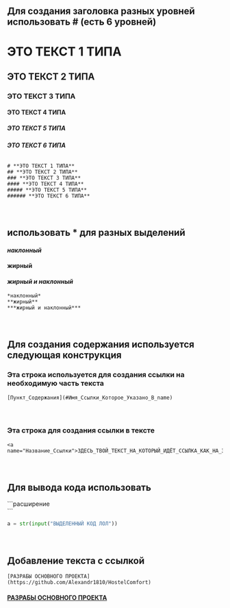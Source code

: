 ## Для создания заголовка разных уровней использовать # (есть 6 уровней)
# **ЭТО ТЕКСТ 1 ТИПА**
## **ЭТО ТЕКСТ 2 ТИПА**
### **ЭТО ТЕКСТ 3 ТИПА**
#### **ЭТО ТЕКСТ 4 ТИПА**
##### **ЭТО ТЕКСТ 5 ТИПА**
###### **ЭТО ТЕКСТ 6 ТИПА**
```
# **ЭТО ТЕКСТ 1 ТИПА**
## **ЭТО ТЕКСТ 2 ТИПА**
### **ЭТО ТЕКСТ 3 ТИПА**
#### **ЭТО ТЕКСТ 4 ТИПА**
##### **ЭТО ТЕКСТ 5 ТИПА**
###### **ЭТО ТЕКСТ 6 ТИПА**
```

#### &nbsp;

## использовать * для разных выделений</a> 
#### *наклонный*
#### **жирный**
#### ***жирный и наклонный***
```
*наклонный*
**жирный**
***жирный и наклонный***
```

#### &nbsp;

## Для создания содержания используется следующая конструкция  
### Эта строка используется для создания ссылки на необходимую часть текста
```
[Пункт_Содержания](#Имя_Ссылки_Которое_Указано_В_name)
```

#### &nbsp;

### Эта строка для создания ссылки в тексте
```
<a name="Название_Ссылки">ЗДЕСЬ_ТВОЙ_ТЕКСТ_НА_КОТОРЫЙ_ИДЁТ_ССЫЛКА_КАК_НА_ЗАГОЛОВОК</a> 
```

#### &nbsp;

## Для вывода кода использовать
\```расширение  
\```
```python
a = str(input("ВЫДЕЛЕННЫЙ КОД ЛОЛ"))
```

#### &nbsp;

## Добавление текста с ссылкой
```
[РАЗРАБЫ ОСНОВНОГО ПРОЕКТА](https://github.com/Alexandr1810/HostelComfort)
```
#### [РАЗРАБЫ ОСНОВНОГО ПРОЕКТА](https://github.com/Alexandr1810/HostelComfort)